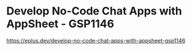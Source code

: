# Develop No-Code Chat Apps with AppSheet - GSP1146

<https://eplus.dev/develop-no-code-chat-apps-with-appsheet-gsp1146>